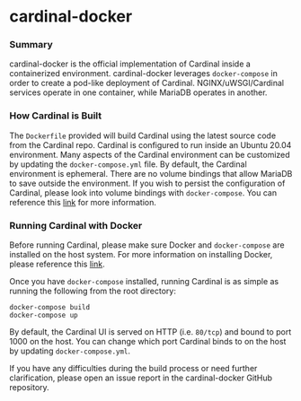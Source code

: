 <h1>cardinal-docker</h1>

<h3>Summary</h3>

cardinal-docker is the official implementation of Cardinal inside a containerized environment. cardinal-docker 
leverages `docker-compose` in order to create a pod-like deployment of Cardinal. NGINX/uWSGI/Cardinal services operate
in one container, while MariaDB operates in another.

<h3>How Cardinal is Built</h3>

The `Dockerfile` provided will build Cardinal using the latest source code from the Cardinal repo. Cardinal
is configured to run inside an Ubuntu 20.04 environment. Many aspects of the Cardinal environment can be 
customized by updating the `docker-compose.yml` file. By default, the Cardinal environment is ephemeral. There
are no volume bindings that allow MariaDB to save outside the environment. If you wish to persist the configuration of Cardinal,
please look into volume bindings with `docker-compose`. You can reference this [link](https://docs.docker.com/storage/volumes/) for more
information.

<h3>Running Cardinal with Docker</h3>

Before running Cardinal, please make sure Docker and `docker-compose` are installed on the host system. For more information on installing Docker, 
please reference this [link](https://docs.docker.com/install/).

Once you have `docker-compose` installed, running Cardinal is as simple as running the following from the root directory:

~~~
docker-compose build
docker-compose up
~~~

By default, the Cardinal UI is served on HTTP (i.e. `80/tcp`) and bound to port 1000 on the host. You can change which port Cardinal binds
to on the host by updating `docker-compose.yml`.

If you have any difficulties during the build process or need further clarification, please open an issue report in the cardinal-docker GitHub
repository.